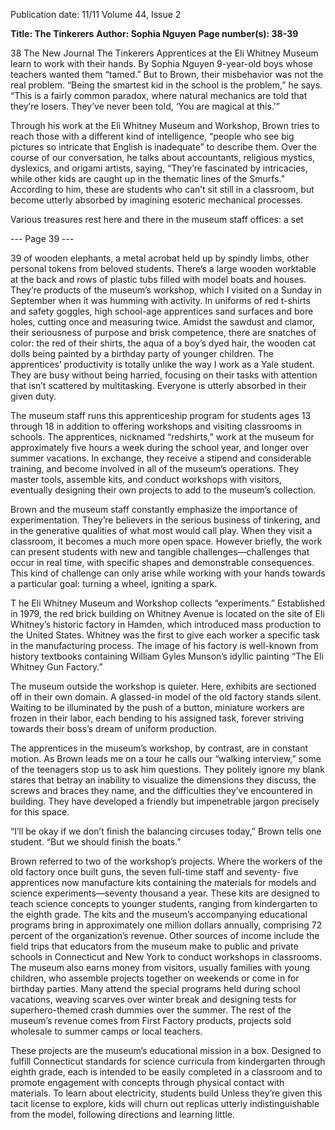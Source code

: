 Publication date: 11/11
Volume 44, Issue 2

**Title: The Tinkerers**
**Author: Sophia Nguyen**
**Page number(s): 38-39**

38
The New Journal
The Tinkerers
Apprentices at the Eli Whitney Museum 
learn to work with their hands.
By Sophia Nguyen
9-year-old boys whose teachers wanted 
them “tamed.” But to Brown, their 
misbehavior was not the real problem. 
“Being the smartest kid in the school 
is the problem,” he says. “This is a 
fairly common paradox, where natural 
mechanics are told that they’re losers. 
They’ve never been told, ‘You are 
magical at this.’” 

Through his work at the Eli Whitney 
Museum and Workshop, Brown tries 
to reach those with a different kind of 
intelligence, “people who see big pictures 
so intricate that English is inadequate” to 
describe them. Over the course of our 
conversation, he talks about accountants, 
religious mystics, dyslexics, and origami 
artists, saying, “They’re fascinated by 
intricacies, while other kids are caught 
up in the thematic lines of the Smurfs.” 
According to him, these are students 
who can’t sit still in a classroom, but 
become utterly absorbed by imagining 
esoteric mechanical processes.

Various treasures rest here and 
there in the museum staff offices: a set 


--- Page 39 ---

39
of wooden elephants, a metal acrobat 
held up by spindly limbs, other personal 
tokens from beloved students. There’s a 
large wooden worktable at the back and 
rows of plastic tubs filled with model 
boats and houses. They’re products of 
the museum’s workshop, which I visited 
on a Sunday in September when it was 
humming with activity. In uniforms 
of red t-shirts and safety goggles, high 
school-age apprentices sand surfaces 
and bore holes, cutting once and 
measuring twice. Amidst the sawdust 
and clamor, their seriousness of purpose 
and brisk competence, there are snatches 
of color: the red of their shirts, the aqua 
of a boy’s dyed hair, the wooden cat 
dolls being painted by a birthday party 
of younger children. The apprentices’ 
productivity is totally unlike the way I 
work as a Yale student. They are busy 
without being harried, focusing on their 
tasks with attention that isn’t scattered 
by multitasking. Everyone is utterly 
absorbed in their given duty. 

The museum staff runs this 
apprenticeship program for students 
ages 13 through 18 in addition to offering 
workshops and visiting classrooms in 
schools. The apprentices, nicknamed 
“redshirts,” work at the museum for 
approximately five hours a week during 
the school year, and longer over summer 
vacations. In exchange, they receive 
a stipend and considerable training, 
and become involved in all of the 
museum’s operations. They master tools, 
assemble kits, and conduct workshops 
with visitors, eventually designing their 
own projects to add to the museum’s 
collection. 

Brown and the museum staff 
constantly emphasize the importance 
of experimentation. They’re believers 
in the serious business of tinkering, 
and in the generative qualities of what 
most would call play. When they visit 
a classroom, it becomes a much more 
open space. However briefly, the work 
can present students with new and 
tangible 
challenges—challenges 
that 
occur in real time, with specific shapes 
and demonstrable consequences. This 
kind of challenge can only arise while 
working with your hands towards a 
particular goal: turning a wheel, igniting 
a spark.

T
he Eli Whitney Museum and 
Workshop collects “experiments.” 
Established in 1979, the red brick 
building on Whitney Avenue is located 
on the site of Eli Whitney’s historic 
factory in Hamden, which introduced 
mass production to the United States. 
Whitney was the first to give each worker 
a specific task in the manufacturing 
process. The image of his factory is 
well-known from history textbooks 
containing William Gyles Munson’s 
idyllic painting “The Eli Whitney Gun 
Factory.”

The museum outside the workshop 
is quieter. Here, exhibits are sectioned 
off in their own domain. A glassed-in 
model of the old factory stands silent. 
Waiting to be illuminated by the push of 
a button, miniature workers are frozen in 
their labor, each bending to his assigned 
task, forever striving towards their boss’s 
dream of uniform production.

The apprentices in the museum’s 
workshop, by contrast, are in constant 
motion. As Brown leads me on a tour 
he calls our “walking interview,” some 
of the teenagers stop us to ask him 
questions. They politely ignore my 
blank stares that betray an inability to 
visualize the dimensions they discuss, 
the screws and braces they name, and 
the difficulties they’ve encountered in 
building. They have developed a friendly 
but impenetrable jargon precisely for 
this space.

“I’ll be okay if we don’t finish the 
balancing circuses today,” Brown tells 
one student. “But we should finish the 
boats.”

Brown referred to two of the 
workshop’s projects. Where the workers 
of the old factory once built guns, 
the seven full-time staff and seventy-
five apprentices now manufacture kits 
containing the materials for models and 
science experiments—seventy thousand 
a year. These kits are designed to teach 
science concepts to younger students, 
ranging from kindergarten to the eighth 
grade. The kits and the museum’s 
accompanying educational programs 
bring in approximately one million 
dollars annually, comprising 72 percent 
of the organization’s revenue. Other 
sources of income include the field 
trips that educators from the museum 
make to public and private schools in 
Connecticut and New York to conduct 
workshops in classrooms. The museum 
also earns money from visitors, usually 
families with young children, who 
assemble projects together on weekends 
or come in for birthday parties. Many 
attend the special programs held during 
school vacations, weaving scarves over 
winter break and designing tests for 
superhero-themed crash dummies over 
the summer. The rest of the museum’s 
revenue comes from First Factory 
products, projects sold wholesale to 
summer camps or local teachers.

These projects are the museum’s 
educational mission in a box. Designed 
to fulfill Connecticut standards for 
science curricula from kindergarten 
through eighth grade, each is intended to 
be easily completed in a classroom and 
to promote engagement with concepts 
through physical contact with materials. 
To learn about electricity, students build 
Unless they’re given 
this tacit license 
to explore, kids 
will churn out 
replicas utterly 
indistinguishable 
from the model, 
following directions 
and learning little.